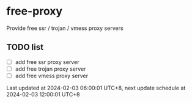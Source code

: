 
# free-proxy
Provide free ssr / trojan / vmess proxy servers


## TODO list
- [ ] add free ssr proxy server
- [ ] add free trojan proxy server
- [ ] add free vmess proxy server

Last updated at 2024-02-03 06:00:01 UTC+8, next update schedule at 2024-02-03 12:00:01 UTC+8

